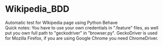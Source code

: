 # Wikipedia_BDD
Automatic test for WIkipedia page using Python Behave <br />
Quick notes: You have to use your own credentials in ".feature" files, as well put you own full path to "geckodriver" in "browser.py". GeckoDriver is used for Mozilla Firefox, if you are using Google Chrome you need ChromeDriver.
